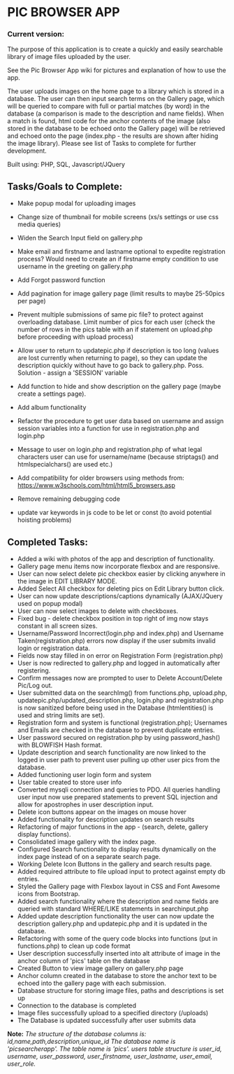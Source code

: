 # PIC BROWSER APP


### Current version:
The purpose of this application is to create a quickly and easily searchable library of image files uploaded by the user.

See the Pic Browser App wiki for pictures and explanation of how to use the app.

The user uploads images on the home page to a library which is stored in a database.  The user can then input search terms on the Gallery page, which will be queried to compare with full or partial matches (by word) in the database (a comparison is made to the description and name fields).  When a match is found, html code for the anchor contents of the image (also stored in the database to be echoed onto the Gallery page) will be retrieved and echoed onto the page (index.php - the results are shown after hiding the image library).  Please see list of Tasks to complete for further development.


Built using: PHP, SQL, Javascript/JQuery

## Tasks/Goals to Complete:



- Make popup modal for uploading images

- Change size of thumbnail for mobile screens (xs/s settings or use css media queries)

- Widen the Search Input field on gallery.php

- Make email and firstname and lastname optional to expedite registration process?  Would need to create an if firstname empty condition to use username in the greeting on gallery.php

- Add Forgot password function

- Add pagination for image gallery page (limit results to maybe 25-50pics per page)

- Prevent multiple submissions of same pic file? to protect against overloading database.  Limit number of pics for each user (check the number of rows in the pics table with an if statement on upload.php before proceeding with upload process)

- Allow user to return to updatepic.php if description is too long (values are lost currently when returning to page), so they can update the description quickly without have to go back to gallery.php.  Poss. Solution - assign a 'SESSION' variable

- Add function to hide and show description on the gallery page (maybe create a settings page).

- Add album functionality

- Refactor the procedure to get user data based on username and assign session variables into a function for use in registration.php and login.php

- Message to user on login.php and registration.php of what legal characters user can use for username/name (because striptags() and htmlspecialchars() are used etc.)

- Add compatibility for older browsers using methods from: https://www.w3schools.com/html/html5_browsers.asp

- Remove remaining debugging code

- update var keywords in js code to be let or const (to avoid potential hoisting problems)


## Completed Tasks:

- Added a wiki with photos of the app and description of functionality.
- Gallery page menu items now incorporate flexbox and are responsive.
- User can now select delete pic checkbox easier by clicking anywhere in the image in EDIT LIBRARY MODE.
- Added Select All checkbox for deleting pics on Edit Library button click.
- User can now update descriptions/captions dynamically (AJAX/JQuery used on popup modal)
- User can now select images to delete with checkboxes.
- Fixed bug - delete checkbox position in top right of img now stays constant in all screen sizes.
- Username/Password Incorrect(login.php and index.php) and Username Taken(registration.php) errors now display if the user submits invalid login or registration data.
- Fields now stay filled in on error on Registration Form (registration.php)
- User is now redirected to gallery.php and logged in automatically after registering.
- Confirm messages now are prompted to user to Delete Account/Delete Pic/Log out.
- User submitted data on the searchImg() from functions.php, upload.php, updatepic.php/updated_description.php, login.php and registration.php is now sanitized before being used in the Database (htmlentities() is used and string limits are set).
- Registration form and system is functional (registration.php); Usernames and Emails are checked in the database to prevent duplicate entries.
- User password secured on registration.php by using password_hash() with BLOWFISH Hash format.
- Update description and search functionality are now linked to the logged in user path to prevent user pulling up other user pics from the database.
- Added functioning user login form and system
- User table created to store user info
- Converted mysqli connection and queries to PDO.  All queries handling user input now use prepared statements to prevent SQL injection and allow for apostrophes in user description input.
- Delete icon buttons appear on the images on mouse hover
- Added functionality for description updates on search results
- Refactoring of major functions in the app - (search, delete, gallery display functions).
- Consolidated image gallery with the index page.
- Configured Search functionality to display results dynamically on the index page instead of on a separate search page.
- Working Delete Icon Buttons in the gallery and search results page.
- Added required attribute to file upload input to protect against empty db entries.
- Styled the Gallery page with Flexbox layout in CSS and Font Awesome icons from Bootstrap.
- Added search functionality where the description and name fields are queried with standard WHERE/LIKE statements in searchinput.php
- Added update description functionality the user can now update the description gallery.php and updatepic.php and it is updated in the database.
- Refactoring with some of the query code blocks into functions (put in functions.php) to clean up code format
- User description successfully inserted into alt attribute of image in the anchor column of 'pics' table on the database
- Created Button to view image gallery on gallery.php page
- Anchor column created in the database to store the anchor text to be echoed into the gallery page with each submission.  
- Database structure for storing image files, paths and descriptions is set up
- Connection to the database is completed
- Image files successfully upload to a specified directory (/uploads)
- The Database is updated successfully after user submits data

**Note:** *The structure of the database columns is: id,name,path,description,unique_id
The database name is 'picsearcherapp'.  The table name is 'pics'.
users table structure is user_id, username, user_password, user_firstname, user_lastname, user_email, user_role.*
